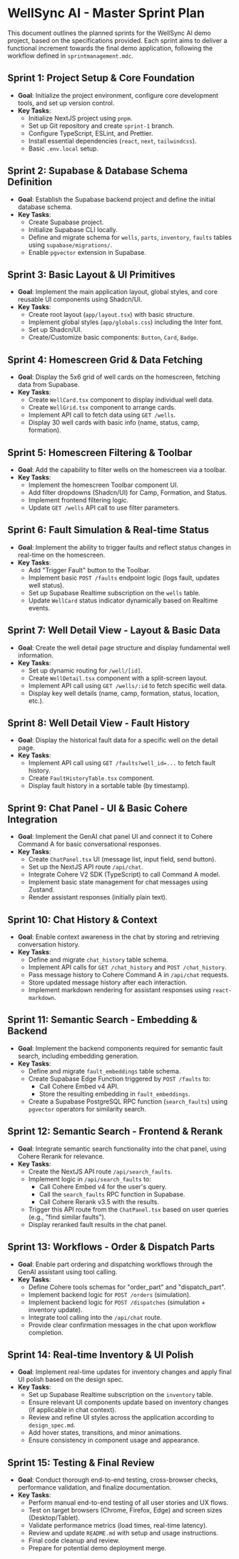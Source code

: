 # WellSync AI - Master Sprint Plan

This document outlines the planned sprints for the WellSync AI demo project, based on the specifications provided. Each sprint aims to deliver a functional increment towards the final demo application, following the workflow defined in `sprintmanagement.mdc`.

## Sprint 1: Project Setup & Core Foundation
- **Goal**: Initialize the project environment, configure core development tools, and set up version control.
- **Key Tasks**:
  - Initialize NextJS project using `pnpm`.
  - Set up Git repository and create `sprint-1` branch.
  - Configure TypeScript, ESLint, and Prettier.
  - Install essential dependencies (`react`, `next`, `tailwindcss`).
  - Basic `.env.local` setup.

## Sprint 2: Supabase & Database Schema Definition
- **Goal**: Establish the Supabase backend project and define the initial database schema.
- **Key Tasks**:
  - Create Supabase project.
  - Initialize Supabase CLI locally.
  - Define and migrate schema for `wells`, `parts`, `inventory`, `faults` tables using `supabase/migrations/`.
  - Enable `pgvector` extension in Supabase.

## Sprint 3: Basic Layout & UI Primitives
- **Goal**: Implement the main application layout, global styles, and core reusable UI components using Shadcn/UI.
- **Key Tasks**:
  - Create root layout (`app/layout.tsx`) with basic structure.
  - Implement global styles (`app/globals.css`) including the Inter font.
  - Set up Shadcn/UI.
  - Create/Customize basic components: `Button`, `Card`, `Badge`.

## Sprint 4: Homescreen Grid & Data Fetching
- **Goal**: Display the 5x6 grid of well cards on the homescreen, fetching data from Supabase.
- **Key Tasks**:
  - Create `WellCard.tsx` component to display individual well data.
  - Create `WellGrid.tsx` component to arrange cards.
  - Implement API call to fetch data using `GET /wells`.
  - Display 30 well cards with basic info (name, status, camp, formation).

## Sprint 5: Homescreen Filtering & Toolbar
- **Goal**: Add the capability to filter wells on the homescreen via a toolbar.
- **Key Tasks**:
  - Implement the homescreen Toolbar component UI.
  - Add filter dropdowns (Shadcn/UI) for Camp, Formation, and Status.
  - Implement frontend filtering logic.
  - Update `GET /wells` API call to use filter parameters.

## Sprint 6: Fault Simulation & Real-time Status
- **Goal**: Implement the ability to trigger faults and reflect status changes in real-time on the homescreen.
- **Key Tasks**:
  - Add "Trigger Fault" button to the Toolbar.
  - Implement basic `POST /faults` endpoint logic (logs fault, updates well status).
  - Set up Supabase Realtime subscription on the `wells` table.
  - Update `WellCard` status indicator dynamically based on Realtime events.

## Sprint 7: Well Detail View - Layout & Basic Data
- **Goal**: Create the well detail page structure and display fundamental well information.
- **Key Tasks**:
  - Set up dynamic routing for `/well/[id]`.
  - Create `WellDetail.tsx` component with a split-screen layout.
  - Implement API call using `GET /wells/:id` to fetch specific well data.
  - Display key well details (name, camp, formation, status, location, etc.).

## Sprint 8: Well Detail View - Fault History
- **Goal**: Display the historical fault data for a specific well on the detail page.
- **Key Tasks**:
  - Implement API call using `GET /faults?well_id=...` to fetch fault history.
  - Create `FaultHistoryTable.tsx` component.
  - Display fault history in a sortable table (by timestamp).

## Sprint 9: Chat Panel - UI & Basic Cohere Integration
- **Goal**: Implement the GenAI chat panel UI and connect it to Cohere Command A for basic conversational responses.
- **Key Tasks**:
  - Create `ChatPanel.tsx` UI (message list, input field, send button).
  - Set up the NextJS API route `/api/chat`.
  - Integrate Cohere V2 SDK (TypeScript) to call Command A model.
  - Implement basic state management for chat messages using Zustand.
  - Render assistant responses (initially plain text).

## Sprint 10: Chat History & Context
- **Goal**: Enable context awareness in the chat by storing and retrieving conversation history.
- **Key Tasks**:
  - Define and migrate `chat_history` table schema.
  - Implement API calls for `GET /chat_history` and `POST /chat_history`.
  - Pass message history to Cohere Command A in `/api/chat` requests.
  - Store updated message history after each interaction.
  - Implement markdown rendering for assistant responses using `react-markdown`.

## Sprint 11: Semantic Search - Embedding & Backend
- **Goal**: Implement the backend components required for semantic fault search, including embedding generation.
- **Key Tasks**:
  - Define and migrate `fault_embeddings` table schema.
  - Create Supabase Edge Function triggered by `POST /faults` to:
    - Call Cohere Embed v4 API.
    - Store the resulting embedding in `fault_embeddings`.
  - Create a Supabase PostgreSQL RPC function (`search_faults`) using `pgvector` operators for similarity search.

## Sprint 12: Semantic Search - Frontend & Rerank
- **Goal**: Integrate semantic search functionality into the chat panel, using Cohere Rerank for relevance.
- **Key Tasks**:
  - Create the NextJS API route `/api/search_faults`.
  - Implement logic in `/api/search_faults` to:
    - Call Cohere Embed v4 for the user's query.
    - Call the `search_faults` RPC function in Supabase.
    - Call Cohere Rerank v3.5 with the results.
  - Trigger this API route from the `ChatPanel.tsx` based on user queries (e.g., "find similar faults").
  - Display reranked fault results in the chat panel.

## Sprint 13: Workflows - Order & Dispatch Parts
- **Goal**: Enable part ordering and dispatching workflows through the GenAI assistant using tool calling.
- **Key Tasks**:
  - Define Cohere tools schemas for "order\_part" and "dispatch\_part".
  - Implement backend logic for `POST /orders` (simulation).
  - Implement backend logic for `POST /dispatches` (simulation + inventory update).
  - Integrate tool calling into the `/api/chat` route.
  - Provide clear confirmation messages in the chat upon workflow completion.

## Sprint 14: Real-time Inventory & UI Polish
- **Goal**: Implement real-time updates for inventory changes and apply final UI polish based on the design spec.
- **Key Tasks**:
  - Set up Supabase Realtime subscription on the `inventory` table.
  - Ensure relevant UI components update based on inventory changes (if applicable in chat context).
  - Review and refine UI styles across the application according to `design_spec.md`.
  - Add hover states, transitions, and minor animations.
  - Ensure consistency in component usage and appearance.

## Sprint 15: Testing & Final Review
- **Goal**: Conduct thorough end-to-end testing, cross-browser checks, performance validation, and finalize documentation.
- **Key Tasks**:
  - Perform manual end-to-end testing of all user stories and UX flows.
  - Test on target browsers (Chrome, Firefox, Edge) and screen sizes (Desktop/Tablet).
  - Validate performance metrics (load times, real-time latency).
  - Review and update `README.md` with setup and usage instructions.
  - Final code cleanup and review.
  - Prepare for potential demo deployment merge.
